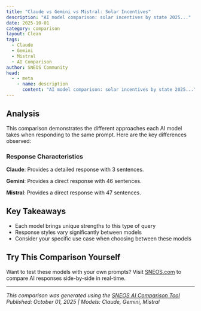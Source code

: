 ```yaml
---
title: "Claude vs Gemini vs Mistral: Solar Incentives"
description: "AI model comparison: solar incentives by state 2025..."
date: 2025-10-01
category: comparison
layout: Clean
tags:
  - Claude
  - Gemini
  - Mistral
  - AI Comparison
author: SNEOS Community
head:
  - - meta
    - name: description
      content: "AI model comparison: solar incentives by state 2025..."
---
```


<ChatComparison
  title="Claude vs Gemini vs Mistral: Solar Incentives"
  prompt="solar incentives by state 2025"
  :responses='{
    "Claude": "Here\u0027s an overview of major solar incentives by state for 2025. Note that incentive programs can change frequently, so always verify current details with state agencies and utilities:\n\n## States with Strong Solar Incentives\n\n**California**\n- Net metering (NEM 3.0 for new installations)\n- Self-Generation Incentive Program (SGIP) for battery storage\n- Property tax exemption for solar systems\n- Various utility rebates\n\n**New York**\n- NY-Sun incentive program\n- Net metering\n- Property tax exemption (20 years)\n- Accelerated depreciation for businesses\n\n**Massachusetts**\n- SMART program (Solar Massachusetts Renewable Target)\n- Net metering\n- Property tax exemption\n- Sales tax exemption\n\n**New Jersey**\n- Successor Solar Incentive (SuSI) program\n- Net metering\n- Property tax exemption\n- Sales tax exemption\n\n**Connecticut**\n- Residential Solar Investment Program (RSIP)\n- Net metering\n- Property tax exemption\n\n## Federal Incentives (Available Nationwide)\n- 30% Federal Solar Investment Tax Credit (ITC) through 2032\n- USDA Rural Energy for America Program (REAP)\n\n## Key Considerations\n- Many states offer net metering policies\n- Utility-specific rebates vary significantly\n- Some programs have caps or may end when funding is exhausted\n- Installation requirements and eligibility criteria vary\n\nWould you like detailed information about specific states or types of incentives?",
    "Gemini": "It\u0027s tough to give a definitive list of solar incentives by state for 2025 right now. Solar incentives are constantly changing, and predicting what will be in place that far in advance is challenging. The best way to find out the most up-to-date information is to wait until 2025 and consult sources that are updated regularly. \n\nHowever, I can give you an overview of the *types* of incentives that are commonly available and some sources to monitor as we get closer to 2025.\n\n**Common Types of Solar Incentives:**\n\n*   **Federal Tax Credit (Investment Tax Credit - ITC):**  This is a federal incentive that significantly reduces the upfront cost of solar. As of now (late 2023), the ITC is at 30% for systems placed in service through 2032. It then decreases to 26% for systems placed in service in 2033 and 22% for systems placed in service in 2034. It\u0027s always possible that this could change with new legislation.\n*   **State Tax Credits:**  Many states offer their own tax credits in addition to the federal ITC. The amount and eligibility requirements vary greatly.\n*   **Rebates:**  These are direct cash payments or discounts offered by state governments, utilities, or other organizations.\n*   **Net Metering:** This allows homeowners to receive credit on their electricity bill for excess solar energy they send back to the grid. The rules and rates for net metering vary widely by state and utility. Some states are moving towards \u0022net billing\u0022 or \u0022value of solar\u0022 tariffs, which may calculate the value of exported energy differently.\n*   **Property Tax Exemptions:**  Some states exempt solar energy systems from property taxes, preventing your property tax bill from increasing due to the added value of the solar panels.\n*   **Sales Tax Exemptions:**  Similar to property tax exemptions, these exempt solar energy systems from sales tax.\n*   **Solar Renewable Energy Certificates (SRECs):** In some states with Renewable Portfolio Standards (RPS), homeowners can earn SRECs for the electricity their solar panels generate. These SRECs can then be sold on the market.\n*   **Grants:** Some states or local governments offer grants for solar installations, particularly for low-income households or specific types of projects.\n*   **Loan Programs:** States may offer low-interest loan programs to help homeowners finance solar installations.\n\n**Where to Find Information Closer to 2025:**\n\n*   **DSIRE (Database of State Incentives for Renewables \u0026 Efficiency):** This is the most comprehensive and reliable source for information on state and federal solar incentives. It\u0027s constantly updated.\n    *   Website: [https://www.dsireusa.org/](https://www.dsireusa.org/)\n*   **Energy Sage:** This website provides information on solar energy and allows you to get quotes from local installers. They often have summaries of incentives by state.\n    *   Website: [https://www.energysage.com/](https://www.energysage.com/)\n*   **Solar Energy Industries Association (SEIA):**  SEIA is the leading trade association for the solar industry. Their website has information on solar policy and state-specific data.\n    *   Website: [https://www.seia.org/](https://www.seia.org/)\n*   **Your State\u0027s Energy Office or Public Utility Commission:**  These government agencies will have the most up-to-date information on state-specific incentives and regulations.\n*   **Local Solar Installers:**  Reputable solar installers will be knowledgeable about the incentives available in your area.\n\n**Important Considerations:**\n\n*   **Incentive Availability:**  Incentives can be limited in funding and may expire, so it\u0027s important to apply for them as soon as possible.\n*   **Eligibility Requirements:**  Each incentive will have specific eligibility requirements, such as income limits, system size restrictions, or equipment certifications.\n*   **Professional Advice:**  Consult with a qualified solar installer or financial advisor to determine which incentives are best suited for your situation.\n\n**In summary:** Check DSIRE, Energy Sage, SEIA, and your state\u0027s energy office closer to 2025 for the most accurate information. The specifics will depend on the evolving policy landscape. Good luck!\n",
    "Mistral": "As of my last update in October 2023, specific solar incentives for the year 2025 can vary significantly by state. While I can provide a general overview of common incentives, it\u0027s important to check the most current information from state government websites, utility companies, or renewable energy organizations for the latest details. Here are some common types of solar incentives that might be available in various states:\n\n### Federal Incentives\n1. **Federal Solar Tax Credit (ITC)**: This credit allows you to deduct a portion of your solar costs from your federal taxes. As of 2023, the ITC is 30% for residential and commercial solar systems.\n\n### State-Specific Incentives\n1. **California**\n   - **California Solar Initiative (CSI)**: Provides rebates for solar installations.\n   - **Self-Generation Incentive Program (SGIP)**: Offers rebates for energy storage systems.\n\n2. **New York**\n   - **NY-Sun Incentive Program**: Provides rebates for residential and commercial solar installations.\n   - **Solar Tax Credit**: Offers a state tax credit of up to $5,000 for residential solar systems.\n\n3. **Massachusetts**\n   - **Solar Massachusetts Renewable Target (SMART) Program**: Provides incentives for solar installations.\n   - **Massachusetts Solar Loan Program**: Offers low-interest loans for solar installations.\n\n4. **Texas**\n   - **Property Tax Exemption**: Solar systems are exempt from property taxes.\n   - **Sales Tax Exemption**: Solar equipment is exempt from sales tax.\n\n5. **Florida**\n   - **Property Tax Exemption**: Solar systems are exempt from property taxes.\n   - **Sales Tax Exemption**: Solar equipment is exempt from sales tax.\n\n6. **Colorado**\n   - **Renewable Energy Standard**: Requires utilities to generate a certain percentage of their electricity from renewable sources.\n   - **Solar Rebates**: Various utilities offer rebates for solar installations.\n\n7. **Arizona**\n   - **Solar Equipment Sales Tax Exemption**: Solar equipment is exempt from sales tax.\n   - **Property Tax Exemption**: Solar systems are exempt from property taxes.\n\n8. **New Jersey**\n   - **Solar Renewable Energy Certificates (SRECs)**: Allows solar system owners to earn credits for the electricity they produce.\n   - **Solar Tax Credit**: Offers a state tax credit for residential solar systems.\n\n9. **North Carolina**\n   - **Duke Energy Solar Rebate Program**: Offers rebates for residential and commercial solar installations.\n   - **Property Tax Exemption**: Solar systems are exempt from property taxes.\n\n10. **Washington**\n    - **Renewable Energy System Cost Recovery Incentive Payment Program**: Provides incentives for solar installations.\n    - **Sales Tax Exemption**: Solar equipment is exempt from sales tax.\n\n### Utility-Specific Incentives\nMany utility companies offer their own rebates and incentives for solar installations. These can include:\n- **Rebates**: Direct cash payments for installing solar.\n- **Net Metering**: Allows solar system owners to sell excess electricity back to the grid.\n- **Feed-in Tariffs**: Guaranteed payments for the electricity produced by solar systems.\n\n### Local Incentives\nSome cities and counties offer additional incentives, such as:\n- **Property Tax Exemptions**: Exempting the value of solar systems from property taxes.\n- **Permitting Fee Waivers**: Waiving or reducing fees for solar permits.\n\n### Financing Options\n- **Low-Interest Loans**: Many states offer low-interest loans specifically for solar installations.\n- **Power Purchase Agreements (PPAs)**: Allows homeowners to install solar systems with little to no upfront cost.\n\n### Checking for Updates\nFor the most accurate and up-to-date information, consider checking the following resources:\n- **Database of State Incentives for Renewables \u0026 Efficiency (DSIRE)**: A comprehensive source of information on state, local, utility, and federal incentives and policies that promote renewable energy and energy efficiency.\n- **State Government Websites**: Many states have dedicated websites for energy programs and incentives.\n- **Utility Company Websites**: Utilities often list their own rebates and incentives.\n\nAlways consult with a local solar installer or energy consultant for the most current and specific information tailored to your location and situation."
  }'
  published-date="17:25"
/>

## Analysis

This comparison demonstrates the different approaches each AI model takes when responding to the same prompt. Here are the key differences observed:

### Response Characteristics

**Claude**: Provides a detailed response with 3 sentences. 

**Gemini**: Provides a direct response with 46 sentences. 

**Mistral**: Provides a direct response with 47 sentences. 

## Key Takeaways

- Each model brings unique strengths to this type of query
- Response styles vary significantly between models
- Consider your specific use case when choosing between these models

## Try This Comparison Yourself

Want to test these models with your own prompts? Visit [SNEOS.com](https://sneos.com) to compare AI responses side-by-side in real-time.

---

*This comparison was generated using the [SNEOS AI Comparison Tool](https://sneos.com)*
*Published: October 01, 2025 | Models: Claude, Gemini, Mistral*
